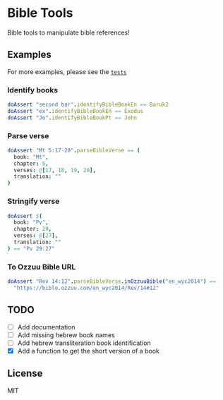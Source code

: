 # Bible Tools

Bible tools to manipulate bible references!

## Examples

For more examples, please see the [`tests`](tests)

### Identify books

```nim
doAssert "second bar".identifyBibleBookEn == Baruk2
doAssert "ex".identifyBibleBookEn == Exodus
doAssert "Jo".identifyBibleBookPt == John
```

### Parse verse

```nim
doAssert "Mt 5:17-20".parseBibleVerse == (
  book: "Mt",
  chapter: 5,
  verses: @[17, 18, 19, 20],
  translation: ""
)
```

### Stringify verse

```nim
doAssert $(
  book: "Pv",
  chapter: 29,
  verses: @[27],
  translation: ""
) == "Pv 29:27"
```

### To Ozzuu Bible URL

```nim
doAssert "Rev 14:12".parseBibleVerse.inOzzuuBible("en_wyc2014") ==
  "https://bible.ozzuu.com/en_wyc2014/Rev/14#12"
```

## TODO

- [ ] Add documentation
- [ ] Add missing hebrew book names
- [ ] Add hebrew transliteration book identification
- [x] Add a function to get the short version of a book

## License

MIT
